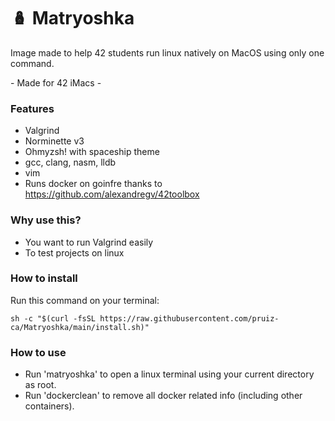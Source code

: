 # 🪆 Matryoshka
Image made to help 42 students run linux natively on MacOS using only one command.

\- Made for 42 iMacs \-

### Features
 - Valgrind
 - Norminette v3
 - Ohmyzsh! with spaceship theme
 - gcc, clang, nasm, lldb
 - vim
 - Runs docker on goinfre thanks to https://github.com/alexandregv/42toolbox

### Why use this?
 - You want to run Valgrind easily
 - To test projects on linux

### How to install
Run this command on your terminal:
    
    sh -c "$(curl -fsSL https://raw.githubusercontent.com/pruiz-ca/Matryoshka/main/install.sh)"

### How to use
 - Run 'matryoshka' to open a linux terminal using your current directory as root.
 - Run 'dockerclean' to remove all docker related info (including other containers).
